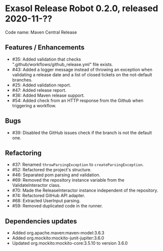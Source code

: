 # Exasol Release Robot 0.2.0, released 2020-11-??

Code name: Maven Central Release

## Features / Enhancements

* #35: Added validation that checks ".github/workflows/github_release.yml" file exists.
* #43: Added a logger message instead of throwing an exception when validating a release date and a list of closed tickets on the not-default branches. 
* #25: Added validation report.
* #47: Added release report.
* #36: Added Maven release support.
* #54: Added check from an HTTP response from the Github when triggering a workflow.

## Bugs

* #39: Disabled the GitHub issues check if the branch is not the default one.

## Refactoring

* #37: Renamed `throwParsingException` to `createParsingException`.
* #52: Refactored the project's structure.
* #46: Separated pom parsing and validation.
* #69: Removed the repository instance variable from the ValidateInteractor class.
* #70: Made the ReleaseInteractor instance independent of the repository.
* #74: Refactored GitHub API adapter.
* #68: Extracted UserInput parsing.
* #59: Removed duplicated code in the runner.

## Dependencies updates

* Added org.apache.maven:maven-model:3.6.3
* Added org.mockito:mockito-junit-jupiter:3.6.0
* Updated org.mockito:mockito-core:3.5.10 to version 3.6.0